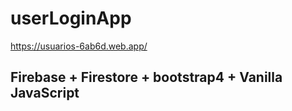 # userLoginApp

https://usuarios-6ab6d.web.app/

## Firebase + Firestore + bootstrap4 + Vanilla JavaScript
